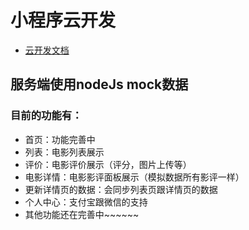 # 小程序云开发

- [云开发文档](https://developers.weixin.qq.com/miniprogram/dev/wxcloud/basis/getting-started.html)

## 服务端使用nodeJs mock数据

### 目前的功能有：

- 首页：功能完善中
- 列表：电影列表展示
- 评价：电影评价展示（评分，图片上传等）
- 电影详情：电影影评面板展示（模拟数据所有影评一样）
- 更新详情页的数据：会同步列表页跟详情页的数据
- 个人中心：支付宝跟微信的支持
- 其他功能还在完善中~~~~~~